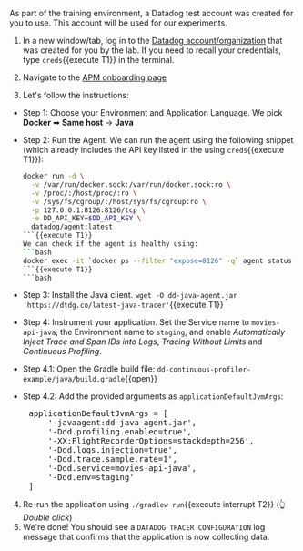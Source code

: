 As part of the training environment, a Datadog test account was created for you to use.
This account will be used for our experiments.

1. In a new window/tab, log in to the
<a href="https://app.datadoghq.com/account/login" target="_datadog">Datadog account/organization</a> that was created
for you by the lab. If you need to recall your credentials, type `creds`{{execute T1}} in the terminal.

2. Navigate to the
<a href="https://app.datadoghq.com/apm/docs?architecture=container-based&collection=Same%20host&environment=docker&language=java" target="_datadog">APM onboarding page</a>

3. Let's follow the instructions:

* Step 1: Choose your Environment and Application Language. We pick **Docker** ➡ **Same host** → **Java**
* Step 2: Run the Agent.
  We can run the agent using the following snippet (which already includes the API key listed in the using `creds`{{execute T1}}):
  ```bash
  docker run -d \
    -v /var/run/docker.sock:/var/run/docker.sock:ro \
    -v /proc/:/host/proc/:ro \
    -v /sys/fs/cgroup/:/host/sys/fs/cgroup:ro \
    -p 127.0.0.1:8126:8126/tcp \
    -e DD_API_KEY=$DD_API_KEY \
    datadog/agent:latest
  ```{{execute T1}}
  We can check if the agent is healthy using:
  ```bash
  docker exec -it `docker ps --filter "expose=8126" -q` agent status
  ```{{execute T1}}
  ```bash
  ```
* Step 3: Install the Java client.
  `wget -O dd-java-agent.jar 'https://dtdg.co/latest-java-tracer'`{{execute T1}}
* Step 4: Instrument your application.
  Set the Service name to `movies-api-java`, the Environment name to `staging`, and enable _Automatically Inject Trace and Span IDs into Logs_, _Tracing Without Limits_ and _Continuous Profiling_.

* Step 4.1: Open the Gradle build file:
  `dd-continuous-profiler-example/java/build.gradle`{{open}}

* Step 4.2: Add the provided arguments as `applicationDefaultJvmArgs`:
<pre class="file" data-filename="dd-continuous-profiler-example/java/build.gradle" data-target="insert" data-marker="    applicationDefaultJvmArgs = []">
    applicationDefaultJvmArgs = [
        '-javaagent:dd-java-agent.jar',
        '-Ddd.profiling.enabled=true',
        '-XX:FlightRecorderOptions=stackdepth=256',
        '-Ddd.logs.injection=true',
        '-Ddd.trace.sample.rate=1',
        '-Ddd.service=movies-api-java',
        '-Ddd.env=staging'
    ]
</pre>

4. Re-run the application using `./gradlew run`{{execute interrupt T2}} (👆_Double click_)
5. We're done! You should see a `DATADOG TRACER CONFIGURATION` log message that confirms that the application is now collecting data.
